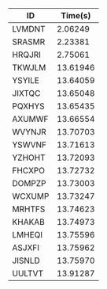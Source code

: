 |ID|Time(s)|
|-|-|
|LVMDNT|2.06249|
|SRASMR|2.23381|
|HRQJRI|2.75061|
|TKWJLM|13.61946|
|YSYILE|13.64059|
|JIXTQC|13.65048|
|PQXHYS|13.65435|
|AXUMWF|13.66554|
|WVYNJR|13.70703|
|YSWVNF|13.71613|
|YZHOHT|13.72093|
|FHCXPO|13.72732|
|DOMPZP|13.73003|
|WCXUMP|13.73247|
|MRHTFS|13.74623|
|KHAKAB|13.74973|
|LMHEQI|13.75596|
|ASJXFI|13.75962|
|JISNLD|13.75970|
|UULTVT|13.91287|
